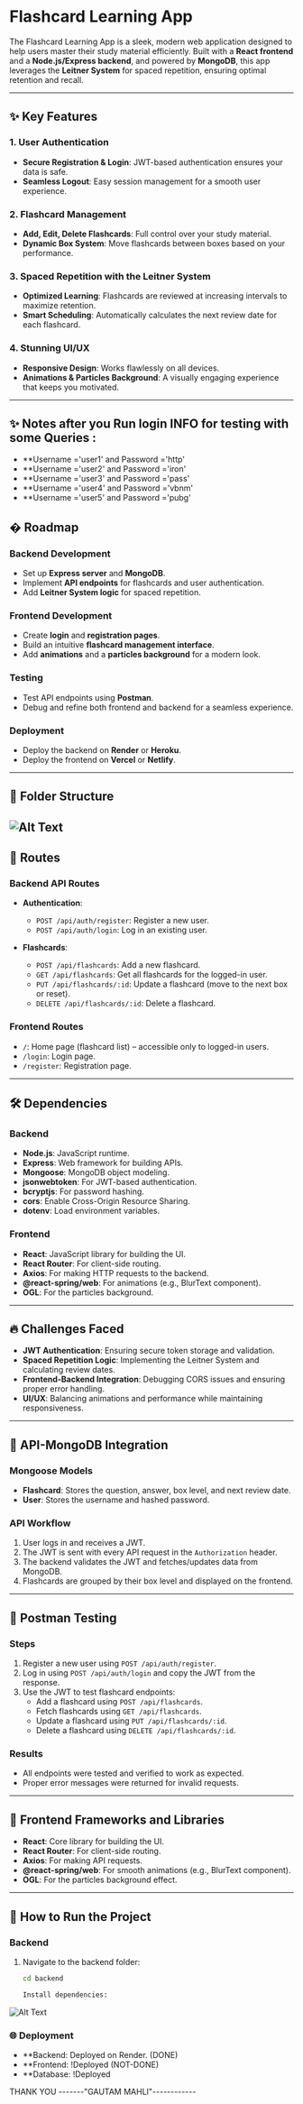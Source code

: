 # Flashcard Learning App  

The Flashcard Learning App is a sleek, modern web application designed to help users master their study material efficiently. Built with a **React frontend** and a **Node.js/Express backend**, and powered by **MongoDB**, this app leverages the **Leitner System** for spaced repetition, ensuring optimal retention and recall.  

---

## ✨ Key Features  

### 1. User Authentication  
- **Secure Registration & Login**: JWT-based authentication ensures your data is safe.  
- **Seamless Logout**: Easy session management for a smooth user experience.  

### 2. Flashcard Management  
- **Add, Edit, Delete Flashcards**: Full control over your study material.  
- **Dynamic Box System**: Move flashcards between boxes based on your performance.  

### 3. Spaced Repetition with the Leitner System  
- **Optimized Learning**: Flashcards are reviewed at increasing intervals to maximize retention.  
- **Smart Scheduling**: Automatically calculates the next review date for each flashcard.  

### 4. Stunning UI/UX  
- **Responsive Design**: Works flawlessly on all devices.  
- **Animations & Particles Background**: A visually engaging experience that keeps you motivated.  

---
## ✨ Notes after you Run login INFO for testing with some Queries :
- **Username ='user1' and Password ='http'
- **Username ='user2' and Password ='iron'
- **Username ='user3' and Password ='pass'
- **Username ='user4' and Password ='vbnm'
- **Username ='user5' and Password ='pubg'

## � Roadmap  

### Backend Development  
- Set up **Express server** and **MongoDB**.  
- Implement **API endpoints** for flashcards and user authentication.  
- Add **Leitner System logic** for spaced repetition.  

### Frontend Development  
- Create **login** and **registration pages**.  
- Build an intuitive **flashcard management interface**.  
- Add **animations** and a **particles background** for a modern look.  

### Testing  
- Test API endpoints using **Postman**.  
- Debug and refine both frontend and backend for a seamless experience.  

### Deployment  
- Deploy the backend on **Render** or **Heroku**.  
- Deploy the frontend on **Vercel** or **Netlify**.  

---

## 📂 Folder Structure  
![Alt Text](https://github.com/GautamMahli08/HercTask-/raw/main/Screenshot%20.png)
---

## 🔗 Routes  

### Backend API Routes  
- **Authentication**:  
  - `POST /api/auth/register`: Register a new user.  
  - `POST /api/auth/login`: Log in an existing user.  

- **Flashcards**:  
  - `POST /api/flashcards`: Add a new flashcard.  
  - `GET /api/flashcards`: Get all flashcards for the logged-in user.  
  - `PUT /api/flashcards/:id`: Update a flashcard (move to the next box or reset).  
  - `DELETE /api/flashcards/:id`: Delete a flashcard.  

### Frontend Routes  
- `/`: Home page (flashcard list) – accessible only to logged-in users.  
- `/login`: Login page.  
- `/register`: Registration page.  

---

## 🛠️ Dependencies  

### Backend  
- **Node.js**: JavaScript runtime.  
- **Express**: Web framework for building APIs.  
- **Mongoose**: MongoDB object modeling.  
- **jsonwebtoken**: For JWT-based authentication.  
- **bcryptjs**: For password hashing.  
- **cors**: Enable Cross-Origin Resource Sharing.  
- **dotenv**: Load environment variables.  

### Frontend  
- **React**: JavaScript library for building the UI.  
- **React Router**: For client-side routing.  
- **Axios**: For making HTTP requests to the backend.  
- **@react-spring/web**: For animations (e.g., BlurText component).  
- **OGL**: For the particles background.  

---

## 🔥 Challenges Faced  

- **JWT Authentication**: Ensuring secure token storage and validation.  
- **Spaced Repetition Logic**: Implementing the Leitner System and calculating review dates.  
- **Frontend-Backend Integration**: Debugging CORS issues and ensuring proper error handling.  
- **UI/UX**: Balancing animations and performance while maintaining responsiveness.  

---

## 🔌 API-MongoDB Integration  

### Mongoose Models  
- **Flashcard**: Stores the question, answer, box level, and next review date.  
- **User**: Stores the username and hashed password.  

### API Workflow  
1. User logs in and receives a JWT.  
2. The JWT is sent with every API request in the `Authorization` header.  
3. The backend validates the JWT and fetches/updates data from MongoDB.  
4. Flashcards are grouped by their box level and displayed on the frontend.  

---

## 🧪 Postman Testing  

### Steps  
1. Register a new user using `POST /api/auth/register`.  
2. Log in using `POST /api/auth/login` and copy the JWT from the response.  
3. Use the JWT to test flashcard endpoints:  
   - Add a flashcard using `POST /api/flashcards`.  
   - Fetch flashcards using `GET /api/flashcards`.  
   - Update a flashcard using `PUT /api/flashcards/:id`.  
   - Delete a flashcard using `DELETE /api/flashcards/:id`.  

### Results  
- All endpoints were tested and verified to work as expected.  
- Proper error messages were returned for invalid requests.  

---

## 🎨 Frontend Frameworks and Libraries  
- **React**: Core library for building the UI.  
- **React Router**: For client-side routing.  
- **Axios**: For making API requests.  
- **@react-spring/web**: For smooth animations (e.g., BlurText component).  
- **OGL**: For the particles background effect.  

---

## 🚀 How to Run the Project  

### Backend  
1. Navigate to the backend folder:  
   ```bash
   cd backend

   Install dependencies:

![Alt Text](https://github.com/GautamMahli08/HercTask-/blob/main/depend.png)


### 🌐 Deployment
- **Backend: Deployed on Render. (DONE)
- **Frontend: !Deployed (NOT-DONE)
- **Database: !Deployed


THANK YOU -------"GAUTAM MAHLI"------------
